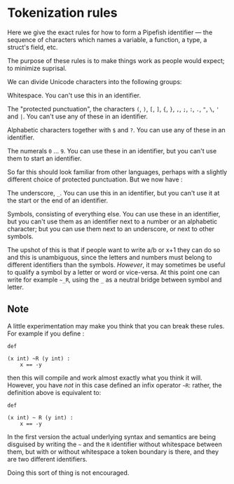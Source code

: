 # Tokenization rules

Here we give the exact rules for how to form a Pipefish identifier — the sequence of characters which names a variable, a function, a type, a struct's field, etc.

The purpose of these rules is to make things work as people would expect; to minimize suprisal.

We can divide Unicode characters into the following groups:

Whitespace. You can't use this in an identifier.

The "protected punctuation", the characters `(`, `)`, `[`, `]`, `{`, `}`, `,`, `;`, `:`, `.`, `"`, `\`, `'` and `|`. You can't use any of these in an identifier.

Alphabetic characters together with `$` and `?`. You can use any of these in an identifier.

The numerals `0` ... `9`. You can use these in an identifier, but you can't use them to start an identifier.

So far this should look familiar from other languages, perhaps with a slightly different choice of protected punctuation. But we now have :

The underscore, `_`. You can use this in an identifier, but you can't use it at the start or the end of an identifier.

Symbols, consisting of everything else. You can use these in an identifier, but you can't use them as an identifier next to a number or an alphabetic character; but you can use them next to an underscore, or next to other symbols.

The upshot of this is that if people want to write a/b or x+1 they can do so and this is unambiguous, since the letters and numbers must belong to different identifiers than the symbols. *However*, it may sometimes be useful to qualify a symbol by a letter or word or vice-versa. At this point one can write for example `~_R`, using the `_` as a neutral bridge between symbol and letter.

## Note

A little experimentation may make you think that you can break these rules. For example if you define :

```
def

(x int) ~R (y int) :
    x == -y 
```

then this will compile and work almost exactly what you think it will. However, you have *not* in this case defined an infix operator `~R`: rather, the definition above is equivalent to:

```
def

(x int) ~ R (y int) :
    x == -y 
```

In the first version the actual underlying syntax and semantics are being disguised by writing the `~` and the `R` identifier without whitespace between them, but with or without whitespace a token boundary is there, and they are two different identifiers.

Doing this sort of thing is not encouraged.
